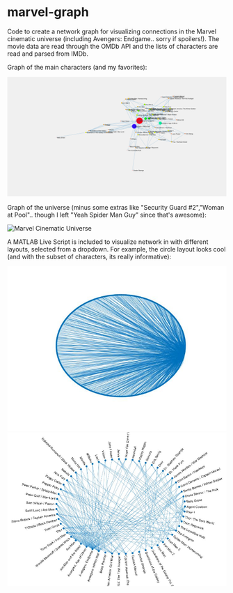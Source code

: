 # marvel-graph
Code to create a network graph for visualizing connections in the Marvel cinematic universe (including Avengers: Endgame.. sorry if spoilers!). The movie data are read through the OMDb API and the lists of characters are read and parsed from IMDb. 

Graph of the main characters (and my favorites):

![Marvel Cinematic Universe (Main characters)](/marvel_graph_mainchar.gif)

Graph of the universe (minus some extras like "Security Guard #2","Woman at Pool".. though I left "Yeah Spider Man Guy" since that's awesome):

![Marvel Cinematic Universe](/marvel_graph.gif)

A MATLAB Live Script is included to visualize network in with different layouts, selected from a dropdown. For example, the circle layout looks cool (and with the subset of characters, its really informative):

![Marvel Cinematic Universe (circle)](/circlenonames.jpg)
![Marvel Cinematic Universe (circle)](/circlesmallernames.jpg)
